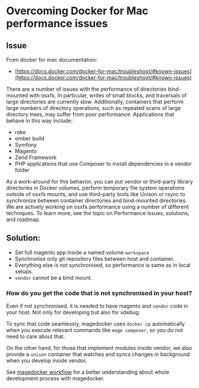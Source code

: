 # Overcoming Docker for Mac performance issues

## Issue

From docker for mac documentation: 

* [https://docs.docker.com/docker-for-mac/troubleshoot/#known-issues](https://docs.docker.com/docker-for-mac/troubleshoot/#known-issues)

There are a number of issues with the performance of directories bind-mounted with osxfs. In particular, writes of small blocks, and traversals of large directories are currently slow. Additionally, containers that perform large numbers of directory operations, such as repeated scans of large directory trees, may suffer from poor performance. Applications that behave in this way include:

* rake
* ember build
* Symfony
* Magento
* Zend Framework
* PHP applications that use Composer to install dependencies in a vendor folder

As a work-around for this behavior, you can put vendor or third-party library directories in Docker volumes, perform temporary file system operations outside of osxfs mounts, and use third-party tools like Unison or rsync to synchronize between container directories and bind-mounted directories. We are actively working on osxfs performance using a number of different techniques. To learn more, see the topic on Performance issues, solutions, and roadmap.

</details>

## Solution:

* Set full magento app inside a named volume `workspace`
* Synchronise only git repository files between host and container.
* Everything else is not synchronised, so performance is same as in local setups.
* `vendor` cannot be a bind mount.

### How do you get the code that is not synchronised in your host?

Even if not synchronised, it is needed to have magento and `vendor` code in your host. Not only for developing but also for xdebug.

To sync that code seamlessly, magedocker uses `docker cp` automatically when you execute relevant commands like `mage composer`, so you do not need to care about that.

On the other hand, for those that implement modules inside vendor, we also provide a `unison` container that watches and syncs changes in background when you develop inside vendor.

See [magedocker workflow](./workflow.md) for a better understanding about whole development process with magedocker.
